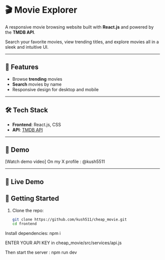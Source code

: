 # 🎬 Movie Explorer

A responsive movie browsing website built with **React.js** and powered by the **TMDB API**.

Search your favorite movies, view trending titles, and explore  movies all in a sleek and intuitive UI.

---

## 🚀 Features

- Browse **trending** movies
- **Search** movies by name
- Responsive design for desktop and mobile

---

## 🛠 Tech Stack

- **Frontend**: React.js, CSS
- **API**: [TMDB API](https://www.themoviedb.org/documentation/api)

---

## 📸 Demo


[Watch demo video] On my X profile : @kush5511

---

## 🔗 Live Demo


## 📁 Getting Started

1. Clone the repo:
   ```bash
   git clone https://github.com/kush511/cheap_movie.git
   cd frontend

Install dependencies:
npm i

ENTER YOUR API KEY in cheap_movie/src/services/api.js

Then start the server : npm run dev
